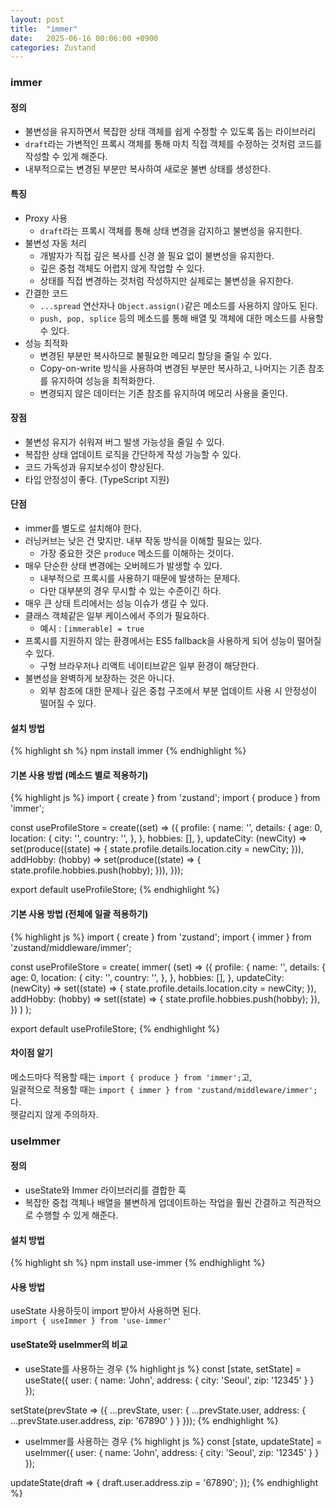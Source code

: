 ```yaml
---
layout: post
title:  "immer"
date:   2025-06-16 00:06:00 +0900
categories: Zustand
---
```


### immer

#### 정의

- 불변성을 유지하면서 복잡한 상태 객체를 쉽게 수정할 수 있도록 돕는 라이브러리
- `draft`라는 가변적인 프록시 객체를 통해 마치 직접 객체를 수정하는 것처럼 코드를 작성할 수 있게 해준다.
- 내부적으로는 변경된 부분만 복사하여 새로운 불변 상태를 생성한다.

#### 특징

- Proxy 사용
    - `draft`라는 프록시 객체를 통해 상태 변경을 감지하고 불변성을 유지한다.
- 불변성 자동 처리
    - 개발자가 직접 깊은 복사를 신경 쓸 필요 없이 불변성을 유지한다.
    - 깊은 중첩 객체도 어렵지 않게 작업할 수 있다.
    - 상태를 직접 변경하는 것처럼 작성하지만 실제로는 불변성을 유지한다.
- 간결한 코드
    - `...spread` 연산자나 `Object.assign()`같은 메소드를 사용하지 않아도 된다.
    -  `push, pop, splice` 등의 메소드를 통해 배열 및 객체에 대한 메소드를 사용할 수 있다.
- 성능 최적화
    - 변경된 부분만 복사하므로 불필요한 메모리 할당을 줄일 수 있다.
    -  Copy-on-write 방식을 사용하여 변경된 부분만 복사하고, 나머지는 기존 참조를 유지하여 성능을 최적화한다.
    -  변경되지 않은 데이터는 기존 참조를 유지하여 메모리 사용을 줄인다.

#### 장점

- 불변성 유지가 쉬워져 버그 발생 가능성을 줄일 수 있다.
- 복잡한 상태 업데이트 로직을 간단하게 작성 가능할 수 있다.
- 코드 가독성과 유지보수성이 향상된다.
- 타입 안정성이 좋다. (TypeScript 지원)

#### 단점

- immer를 별도로 설치해야 한다.
- 러닝커브는 낮은 건 맞지만. 내부 작동 방식을 이해할 필요는 있다.
    - 가장 중요한 것은 `produce` 메소드를 이해하는 것이다.
- 매우 단순한 상태 변경에는 오버헤드가 발생할 수 있다.
    - 내부적으로 프록시를 사용하기 때문에 발생하는 문제다.
    - 다만 대부분의 경우 무시할 수 있는 수준이긴 하다.
- 매우 큰 상태 트리에서는 성능 이슈가 생길 수 있다.
- 클래스 객체같은 일부 케이스에서 주의가 필요하다.
    - 예시 : `[immerable] = true`
- 프록시를 지원하지 않는 환경에서는 ES5 fallback을 사용하게 되어 성능이 떨어질 수 있다.
    - 구형 브라우저나 리액트 네이티브같은 일부 환경이 해당한다.
- 불변성을 완벽하게 보장하는 것은 아니다.
    - 외부 참조에 대한 문제나 깊은 중첩 구조에서 부분 업데이트 사용 시 안정성이 떨어질 수 있다.

#### 설치 방법

{% highlight sh %}
npm install immer
{% endhighlight %}

#### 기본 사용 방법 (메소드 별로 적용하기)

{% highlight js %}
import { create } from 'zustand';
import { produce } from 'immer';

const useProfileStore = create((set) => ({
  profile: {
    name: '',
    details: {
      age: 0,
      location: {
        city: '',
        country: '',
      },
    },
    hobbies: [],
  },
  updateCity: (newCity) =>
    set(produce((state) => {
      state.profile.details.location.city = newCity;
    })),
  addHobby: (hobby) =>
    set(produce((state) => {
      state.profile.hobbies.push(hobby);
    })),
}));

export default useProfileStore;
{% endhighlight %}

#### 기본 사용 방법 (전체에 일괄 적용하기)

{% highlight js %}
import { create } from 'zustand';
import { immer } from 'zustand/middleware/immer';

const useProfileStore = create(
  immer(
    (set) => ({
      profile: {
        name: '',
        details: {
          age: 0,
          location: {
            city: '',
            country: '',
          },
        },
        hobbies: [],
      },
      updateCity: (newCity) =>
        set((state) => {
          state.profile.details.location.city = newCity;
        }),
      addHobby: (hobby) =>
        set((state) => {
          state.profile.hobbies.push(hobby);
        }),
    })
  )
);

export default useProfileStore;
{% endhighlight %}

#### 차이점 알기

메소드마다 적용할 때는 `import { produce } from 'immer';`고,  
일괄적으로 적용할 때는 `import { immer } from 'zustand/middleware/immer';`다.  
헷갈리지 않게 주의하자.

### useImmer

#### 정의

- useState와 Immer 라이브러리를 결합한 훅
- 복잡한 중첩 객체나 배열을 불변하게 업데이트하는 작업을 훨씬 간결하고 직관적으로 수행할 수 있게 해준다.

#### 설치 방법

{% highlight sh %}
npm install use-immer
{% endhighlight %}

#### 사용 방법

useState 사용하듯이 import 받아서 사용하면 된다.  
`import { useImmer } from 'use-immer'`

#### useState와 useImmer의 비교

- useState를 사용하는 경우
{% highlight js %}
const [state, setState] = useState({
    user: {
        name: 'John',
        address: {
            city: 'Seoul',
            zip: '12345'
        }
    }
});

setState(prevState => ({
    ...prevState,
    user: {
        ...prevState.user,
        address: {
            ...prevState.user.address,
            zip: '67890'
        }
    }
}));
{% endhighlight %}

- useImmer를 사용하는 경우
{% highlight js %}
const [state, updateState] = useImmer({
    user: {
        name: 'John',
        address: {
            city: 'Seoul',
            zip: '12345'
        }
    }
});

updateState(draft => {
    draft.user.address.zip = '67890';
});
{% endhighlight %}